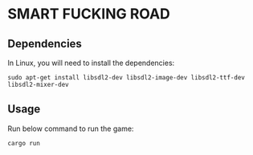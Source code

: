 # SMART FUCKING ROAD

## Dependencies

In Linux, you will need to install the dependencies:

```
sudo apt-get install libsdl2-dev libsdl2-image-dev libsdl2-ttf-dev libsdl2-mixer-dev
```

## Usage

Run below command to run the game:

```
cargo run
```